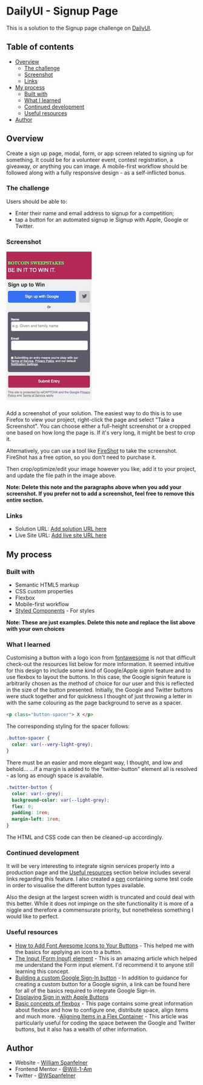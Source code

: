 # DailyUI - Signup Page

This is a solution to the Signup page challenge on [DailyUI](https://www.DailyUI.co).

## Table of contents

- [Overview](#overview)
  - [The challenge](#the-challenge)
  - [Screenshot](#screenshot)
  - [Links](#links)
- [My process](#my-process)
  - [Built with](#built-with)
  - [What I learned](#what-i-learned)
  - [Continued development](#continued-development)
  - [Useful resources](#useful-resources)
- [Author](#author)

## Overview

Create a sign up page, modal, form, or app screen related to signing up for something. It could be for a volunteer event, contest registration, a giveaway, or anything you can image. A mobile-first workflow should be followed along with a fully responsive design - as a self-inflicted bonus.

### The challenge

Users should be able to:

- Enter their name and email address to signup for a competition;
- tap a button for an automated signup ie Signup with Apple, Google or Twitter.

### Screenshot

![](screenshot.jpg)

Add a screenshot of your solution. The easiest way to do this is to use Firefox to view your project, right-click the page and select "Take a Screenshot". You can choose either a full-height screenshot or a cropped one based on how long the page is. If it's very long, it might be best to crop it.

Alternatively, you can use a tool like [FireShot](https://getfireshot.com/) to take the screenshot. FireShot has a free option, so you don't need to purchase it.

Then crop/optimize/edit your image however you like, add it to your project, and update the file path in the image above.

**Note: Delete this note and the paragraphs above when you add your screenshot. If you prefer not to add a screenshot, feel free to remove this entire section.**

### Links

- Solution URL: [Add solution URL here](https://your-solution-url.com)
- Live Site URL: [Add live site URL here](https://your-live-site-url.com)

## My process

### Built with

- Semantic HTML5 markup
- CSS custom properties
- Flexbox
- Mobile-first workflow
- [Styled Components](https://styled-components.com/) - For styles

**Note: These are just examples. Delete this note and replace the list above with your own choices**

### What I learned

Customising a button with a logo icon from [fontawesome](https://fontawesome.com) is not that difficult check-out the resources list below for more information.
It seemed intuitive for this design to include some kind of Google/Apple signin feature and to use flexbox to layout the buttons.  In this case, the Google signin feature is arbitrarily chosen as the method of choice for our user and this is reflected in the size of the button presented.
Initially, the Google and Twitter buttons were stuck together and for quickness I thought of just throwing a letter in with the same colouring as the page background to serve as a spacer.

```html
<p class="button-spacer"> X </p>
```
The corresponding styling for the spacer follows:
```css
.button-spacer {
  color: var(--very-light-grey);
}
```
There must be an easier and more elegant way, I thought, and low and behold...
...if a margin is added to the "twitter-button" element all is resolved - as long as enough space is available.
```css
.twitter-button {
  color: var(--grey);
  background-color: var(--light-grey);
  flex: 0;
  padding: 1rem;
  margin-left: 1rem;
}
```
The HTML and CSS code can then be cleaned-up accordingly.

### Continued development

It will be very interesting to integrate signin services properly into a production page and the [Useful resources](#useful-resources) section below includes several links regarding this feature.  I also created a [pen](https://codepen.io/will-1-am-the-Iceman/pen/BaWBdjV) containing some test code in order to visualise the different button types available.

Also the design at the largest screen width is truncated and could deal with this better.  While it does not impinge on the site functionality it is more of a niggle and therefore a commensurate priority, but nonetheless something I would like to perfect.

### Useful resources

- [How to Add Font Awesome Icons to Your Buttons](https://www.freecodecamp.org/news/how-to-add-font-awesome-icons-to-your-buttons/) - This helped me with the basics for applying an icon to a button.
- [The Input (Form Input) element](https://developer.mozilla.org/en-US/docs/Web/HTML/Element/input) - This is an amazing article which helped me understand the Form input element. I'd recommend it to anyone still learning this concept.
- [Building a custom Google Sign-In button](https://developers.google.com/identity/sign-in/web/build-button) - In addition to guidance for creating a custom button for a Google signin, a link can be found here for all of the basics required to integrate Google Sign-in.
- [Displaying Sign in with Apple Buttons](https://developer.apple.com/documentation/sign_in_with_apple/sign_in_with_apple_js/displaying_sign_in_with_apple_buttons)
- [Basic concepts of flexbox](https://developer.mozilla.org/en-US/docs/Web/CSS/CSS_Flexible_Box_Layout/Basic_Concepts_of_Flexbox) - This page contains some great information about flexbox and how to configure one, distribute space, align items and much more.
-[Aligning Items in a Flex Container](https://developer.mozilla.org/en-US/docs/Web/CSS/CSS_Flexible_Box_Layout/Aligning_Items_in_a_Flex_Container) - This article was particularly useful for coding the space between the Google and Twitter buttons, but it also has a wealth of other information.

## Author

- Website - [William Spanfelner](https://will-1-am.github.io)
- Frontend Mentor - [@Will-1-Am](https://www.frontendmentor.io/profile/@Will-1-Am)
- Twitter - [@WSpanfelner](https://www.twitter.com/WSpanfelner)
